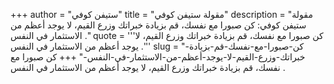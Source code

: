 +++
author = "ستيفن كوفي"
title = "مقولة ستيفن كوفي"
description = "مقولة ستيفن كوفي: كن صبورا مع نفسك، قم بزيادة خبراتك وزرع القيم، لا يوجد أعظم من الاستثمار في النفس ."
quote = '''كن صبورا مع نفسك، قم بزيادة خبراتك وزرع القيم، لا يوجد أعظم من الاستثمار في النفس .''' 
slug = "كن-صبورا-مع-نفسك-قم-بزيادة-خبراتك-وزرع-القيم-لا-يوجد-أعظم-من-الاستثمار-في-النفس-"
+++
كن صبورا مع نفسك، قم بزيادة خبراتك وزرع القيم، لا يوجد أعظم من الاستثمار في النفس .
